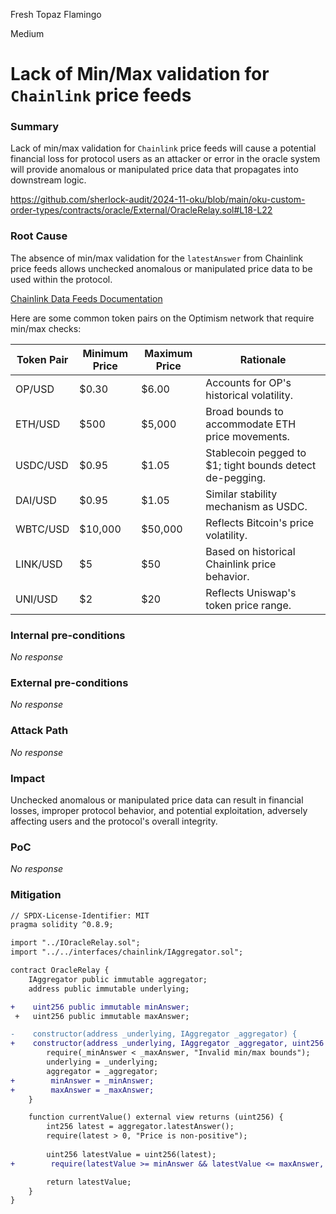 Fresh Topaz Flamingo

Medium

# Lack of Min/Max validation for `Chainlink` price feeds

### Summary

Lack of min/max validation for `Chainlink` price feeds will cause a potential financial loss for protocol users as an attacker or error in the oracle system will provide anomalous or manipulated price data that propagates into downstream logic.

https://github.com/sherlock-audit/2024-11-oku/blob/main/oku-custom-order-types/contracts/oracle/External/OracleRelay.sol#L18-L22

### Root Cause

The absence of min/max validation for the `latestAnswer` from Chainlink price feeds allows unchecked anomalous or manipulated price data to be used within the protocol.

[Chainlink Data Feeds Documentation](https://docs.chain.link/data-feeds#check-the-latest-answer-against-reasonable-limits)

Here are some common token pairs on the Optimism network that require min/max checks:

| **Token Pair** | **Minimum Price** | **Maximum Price** | **Rationale** |
|----------------|--------------------|--------------------|----------------|
| OP/USD         | $0.30             | $6.00             | Accounts for OP's historical volatility. |
| ETH/USD        | $500              | $5,000            | Broad bounds to accommodate ETH price movements. |
| USDC/USD       | $0.95             | $1.05             | Stablecoin pegged to $1; tight bounds detect de-pegging. |
| DAI/USD        | $0.95             | $1.05             | Similar stability mechanism as USDC. |
| WBTC/USD       | $10,000           | $50,000           | Reflects Bitcoin's price volatility. |
| LINK/USD       | $5                | $50               | Based on historical Chainlink price behavior. |
| UNI/USD        | $2                | $20               | Reflects Uniswap's token price range. |


### Internal pre-conditions

_No response_

### External pre-conditions

_No response_

### Attack Path

_No response_

### Impact

Unchecked anomalous or manipulated price data can result in financial losses, improper protocol behavior, and potential exploitation, adversely affecting users and the protocol's overall integrity.

### PoC

_No response_

### Mitigation

```diff
// SPDX-License-Identifier: MIT
pragma solidity ^0.8.9;

import "../IOracleRelay.sol";
import "../../interfaces/chainlink/IAggregator.sol";

contract OracleRelay {
    IAggregator public immutable aggregator;
    address public immutable underlying;

+    uint256 public immutable minAnswer;
 +   uint256 public immutable maxAnswer;

-    constructor(address _underlying, IAggregator _aggregator) {
+    constructor(address _underlying, IAggregator _aggregator, uint256 _minAnswer, uint256 _maxAnswer) {
        require(_minAnswer < _maxAnswer, "Invalid min/max bounds");
        underlying = _underlying;
        aggregator = _aggregator;
+        minAnswer = _minAnswer;
+        maxAnswer = _maxAnswer;
    }

    function currentValue() external view returns (uint256) {
        int256 latest = aggregator.latestAnswer();
        require(latest > 0, "Price is non-positive");
        
        uint256 latestValue = uint256(latest);
+        require(latestValue >= minAnswer && latestValue <= maxAnswer, "Price out of bounds");

        return latestValue;
    }
}
```